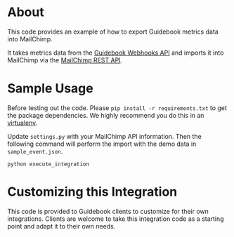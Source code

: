 # About

This code provides an example of how to export Guidebook metrics data into MailChimp.

It takes metrics data from the [Guidebook Webhooks API](https://developer.guidebook.com/#webhooks) and imports it into MailChimp via the [MailChimp REST API](https://developer.mailchimp.com/documentation/mailchimp/guides/get-started-with-mailchimp-api-3/).


# Sample Usage

Before testing out the code.  Please `pip install -r requirements.txt` to get the package dependencies.  We highly recommend you do this in an [virtualenv](https://virtualenv.pypa.io/en/stable/).

Update `settings.py` with your MailChimp API information. Then the following command will perform the import with the demo data in `sample_event.json`.

`python execute_integration`

# Customizing this Integration

This code is provided to Guidebook clients to customize for their own integrations.  Clients are welcome to take this integration code as a starting point and adapt it to their own needs.